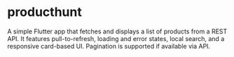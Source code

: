 # producthunt
A simple Flutter app that fetches and displays a list of products from a REST API. It features pull-to-refresh, loading and error states, local search, and a responsive card-based UI. Pagination is supported if available via API.
